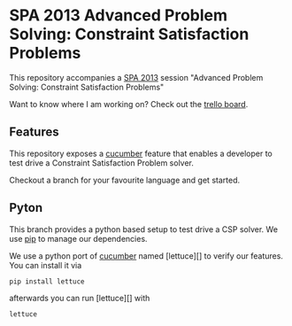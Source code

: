 SPA 2013 Advanced Problem Solving: Constraint Satisfaction Problems
===================================================================

This repository accompanies a [SPA 2013][spa2013] session 
"Advanced Problem Solving: Constraint Satisfaction Problems"

Want to know where I am working on? Check out the
[trello board][trello].

Features
--------

This repository exposes a [cucumber][] feature that enables a
developer to test drive a Constraint Satisfaction Problem solver.

Checkout a branch for your favourite language and get started.

Pyton
-----

This branch provides a python based setup to test drive a CSP
solver. We use [pip][] to manage our dependencies.

We use a python port of [cucumber][] named [lettuce][] to verify our
features. You can install it via

    pip install lettuce

afterwards you can run [lettuce][] with

    lettuce

[spa2013]: www.spaconference.org/spa2013/ "SPA 2013 homepage"
[trello]: https://trello.com/board/spa2013-csp/51475c3523c6c70e3c001f03
[cucumber]: http://cukes.info/ "Cucumber homepage"
[pip]: http://www.pip-installer.org/en/latest/
